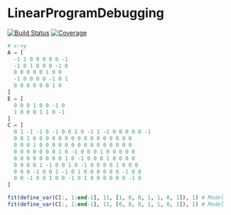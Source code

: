 # LinearProgramDebugging

[![Build Status](https://github.com/chriselrod/LinearProgramDebugging.jl/actions/workflows/CI.yml/badge.svg?branch=main)](https://github.com/chriselrod/LinearProgramDebugging.jl/actions/workflows/CI.yml?query=branch%3Amain)
[![Coverage](https://codecov.io/gh/chriselrod/LinearProgramDebugging.jl/branch/main/graph/badge.svg)](https://codecov.io/gh/chriselrod/LinearProgramDebugging.jl)

```julia
# x->y
A = [
  -1 1 0 0 0 0 0 -1
  -1 0 1 0 0 0 -1 0
  0 0 0 0 0 1 0 0
  -1 0 0 0 0 -1 0 1
  0 0 0 0 0 0 1 0
]
E = [
  0 0 0 1 0 0 -1 0
  1 0 0 0 1 1 0 -1
]
C = [
  0 1 -1 -1 0 -1 0 0 1 0 -1 1 -1 0 0 0 0 0 -1
  0 0 1 0 0 0 0 0 0 0 0 0 0 0 0 0 0 0 0
  0 0 0 1 0 0 0 0 0 0 0 0 0 0 0 0 0 0 0
  0 0 0 0 0 0 0 1 0 -1 0 0 0 1 0 0 0 0 0
  0 0 0 0 0 0 0 0 1 0 -1 0 0 0 1 0 0 0 0
  0 0 0 0 1 -1 0 0 1 0 -1 0 0 0 0 1 0 0 0
  0 0 0 -1 0 0 1 -1 0 1 0 0 0 0 0 0 -1 0 0
  0 0 -1 0 0 1 0 0 -1 0 1 0 0 0 0 0 0 -1 0
]

fit(define_var(C[:, 1:end-1], 11, [1, 0, 0, 1, 1, 0, 1]), 1) # Model   status      : Optimal
fit(define_var(C[:, 1:end-1], 11, [0, 0, 0, 1, 1, 0, 1]), 1) # Model   status      : Infeasible
```
